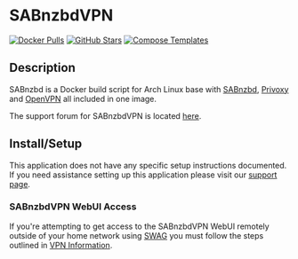 # SABnzbdVPN

[![Docker Pulls](https://img.shields.io/docker/pulls/binhex/arch-sabnzbdvpn?style=flat-square&color=607D8B&label=docker%20pulls&logo=docker)](https://hub.docker.com/r/binhex/arch-sabnzbdvpn)
[![GitHub Stars](https://img.shields.io/github/stars/binhex/arch-sabnzbdvpn?style=flat-square&color=607D8B&label=github%20stars&logo=github)](https://github.com/binhex/arch-sabnzbdvpn)
[![Compose Templates](https://img.shields.io/static/v1?style=flat-square&color=607D8B&label=compose&message=templates)](https://github.com/GhostWriters/DockSTARTer/tree/master/compose/.apps/sabnzbdvpn)

## Description

SABnzbd is a Docker build script for Arch Linux base with
[SABnzbd](http://sabnzbd.org/), [Privoxy](http://www.privoxy.org/) and
[OpenVPN](https://openvpn.net/) all included in one image.

The support forum for SABnzbdVPN is located
[here](https://forums.unraid.net/topic/44119-support-binhex-sabnzbdvpn/).

## Install/Setup

This application does not have any specific setup instructions documented. If
you need assistance setting up this application please visit our
[support page](https://dockstarter.com/basics/support/).

### SABnzbdVPN WebUI Access

If you're attempting to get access to the SABnzbdVPN WebUI remotely outside of
your home network using [SWAG](https://dockstarter.com/apps/swag/) you must
follow the steps outlined in
[VPN Information](https://dockstarter.com/advanced/vpn-info/).
